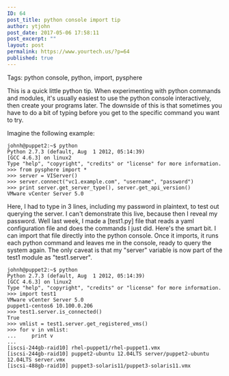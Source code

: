 ```yaml
---
ID: 64
post_title: python console import tip
author: ytjohn
post_date: 2017-05-06 17:58:11
post_excerpt: ""
layout: post
permalink: https://www.yourtech.us/?p=64
published: true
---
```

Tags: python console, python, import, pysphere

This is a quick little python tip. When experimenting with python commands and modules, it's usually easiest to use the python console interactively, then create your programs later. The downside of this is that sometimes you have to do a bit of typing before you get to the specific command you want to try.

Imagine the following example:

<pre><code>johnh@puppet2:~$ python
Python 2.7.3 (default, Aug  1 2012, 05:14:39)
[GCC 4.6.3] on linux2
Type "help", "copyright", "credits" or "license" for more information.
>&gt;&gt; from pysphere import *
>&gt;&gt; server = VIServer()
>&gt;&gt; server.connect("vc1.example.com", "username", "password")
>&gt;&gt; print server.get_server_type(), server.get_api_version()
VMware vCenter Server 5.0
</code></pre>

Here, I had to type in 3 lines, including my password in plaintext, to test out querying the server. I can't demonstrate this live, because then I reveal my password. Well last week, I made a [test1.py] file that reads a yaml configuration file and does the commands I just did. Here's the smart bit. I can import that file directly into the python console. Once it imports, it runs each python command and leaves me in the console, ready to query the system again. The only caveat is that my "server" variable is now part of the test1 module as "test1.server".

<pre><code>johnh@puppet2:~$ python
Python 2.7.3 (default, Aug  1 2012, 05:14:39)
[GCC 4.6.3] on linux2
Type "help", "copyright", "credits" or "license" for more information.
>&gt;&gt; import test1
VMware vCenter Server 5.0
puppet1-centos6 10.100.0.206
>&gt;&gt; test1.server.is_connected()
True
>&gt;&gt; vmlist = test1.server.get_registered_vms()
>&gt;&gt; for v in vmlist:
...     print v
...
[iscsi-244gb-raid10] rhel-puppet1/rhel-puppet1.vmx  
[iscsi-244gb-raid10] puppet2-ubuntu 12.04LTS server/puppet2-ubuntu 12.04LTS server.vmx
[iscsi-488gb-raid10] puppet3-solaris11/puppet3-solaris11.vmx
</code></pre>